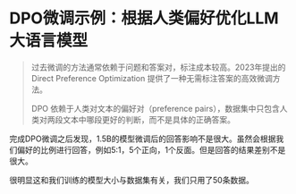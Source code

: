 # DPO微调示例：根据人类偏好优化LLM大语言模型

> 过去微调的方法通常依赖于问题和答案对，标注成本较高。2023年提出的 Direct Preference Optimization 提供了一种无需标注答案的高效微调方法。
>
> DPO 依赖于人类对文本的偏好对（preference pairs），数据集中只包含人类对两段文本中哪段更好的判断，而不是具体的正确答案。

完成DPO微调之后发现，1.5B的模型微调后的回答影响不是很大。虽然会根据我们偏好的比例进行回答，例如5:1，5个正向，1个反面。但是回答的结果差别不是很大。

很明显这和我们训练的模型大小与数据集有关，我们只用了50条数据。